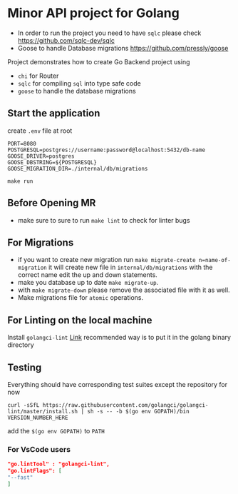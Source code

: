 # Minor API project for Golang

* In order to run the project you need to have `sqlc` please check https://github.com/sqlc-dev/sqlc
* Goose to handle Database migrations https://github.com/pressly/goose

Project demonstrates how to create Go Backend project using
* `chi` for Router
* `sqlc` for compiling `sql` into type safe code
* `goose` to handle the database migrations

## Start the application

create `.env` file at root
```shell
PORT=8080
POSTGRESQL=postgres://username:password@localhost:5432/db-name
GOOSE_DRIVER=postgres
GOOSE_DBSTRING=${POSTGRESQL}
GOOSE_MIGRATION_DIR=./internal/db/migrations
```

```shell
make run
```

## Before Opening MR 
* make sure to sure to run `make lint` to check for linter bugs

## For Migrations
* if you want to create new migration run `make migrate-create n=name-of-migration` it will create new file in `internal/db/migrations` with the correct name edit the up and down statements.
* make you database up to date `make migrate-up`.
* with `make migrate-down` please remove the associated file with it as well.
* Make migrations file for `atomic` operations.


## For Linting on the local machine
Install `golangci-lint` [Link](https://golangci-lint.run/welcome/install/) recommended way is to put it in the golang binary directory

## Testing 
Everything should have corresponding test suites except the repository for now

```shell 
curl -sSfL https://raw.githubusercontent.com/golangci/golangci-lint/master/install.sh | sh -s -- -b $(go env GOPATH)/bin VERSION_NUMBER_HERE
```

add the `$(go env GOPATH)` to `PATH`


### For VsCode users
```json
"go.lintTool" : "golangci-lint",
"go.lintFlags": [
"--fast"
]
```